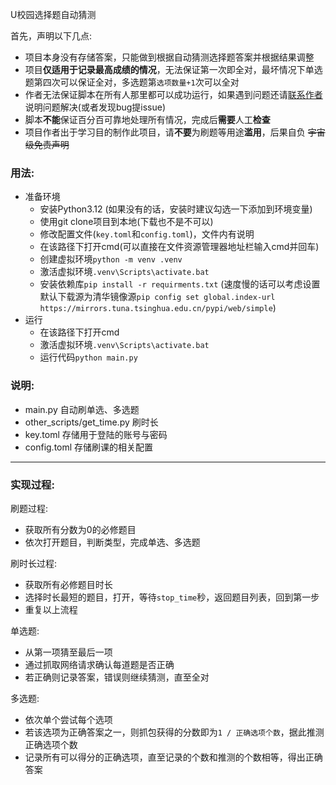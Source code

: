 U校园选择题自动猜测

首先，声明以下几点:
- 项目本身没有存储答案，只能做到根据自动猜测选择题答案并根据结果调整
- 项目**仅适用于记录最高成绩的情况**，无法保证第一次即全对，最坏情况下单选题第四次可以保证全对，多选题第`选项数量+1`次可以全对
- 作者无法保证脚本在所有人那里都可以成功运行，如果遇到问题还请[联系作者](mailto:3519767818@qq.com)说明问题解决(或者发现bug提issue)
- 脚本**不能**保证百分百可靠地处理所有情况，完成后**需要**人工**检查**
- 项目作者出于学习目的制作此项目，请**不要**为刷题等用途**滥用**，后果自负 ~~宇宙级免责声明~~

### 用法:
- 准备环境
  - 安装Python3.12 (如果没有的话，安装时建议勾选一下添加到环境变量)
  - 使用git clone项目到本地(下载也不是不可以)
  - 修改配置文件(`key.toml`和`config.toml`)，文件内有说明
  - 在该路径下打开cmd(可以直接在文件资源管理器地址栏输入cmd并回车)
  - 创建虚拟环境`python -m venv .venv`
  - 激活虚拟环境`.venv\Scripts\activate.bat`
  - 安装依赖库`pip install -r requirments.txt` (速度慢的话可以考虑设置默认下载源为清华镜像源`pip config set global.index-url https://mirrors.tuna.tsinghua.edu.cn/pypi/web/simple`)
- 运行
  - 在该路径下打开cmd
  - 激活虚拟环境`.venv\Scripts\activate.bat`
  - 运行代码`python main.py`

### 说明:
- main.py 自动刷单选、多选题
- other_scripts/get_time.py 刷时长
- key.toml 存储用于登陆的账号与密码
- config.toml 存储刷课的相关配置

--- 

### 实现过程:
刷题过程:
- 获取所有分数为0的必修题目
- 依次打开题目，判断类型，完成单选、多选题

刷时长过程:
- 获取所有必修题目时长
- 选择时长最短的题目，打开，等待`stop_time`秒，返回题目列表，回到第一步
- 重复以上流程

单选题:
- 从第一项猜至最后一项
- 通过抓取网络请求确认每道题是否正确
- 若正确则记录答案，错误则继续猜测，直至全对

多选题:
- 依次单个尝试每个选项
- 若该选项为正确答案之一，则抓包获得的分数即为`1 / 正确选项个数`，据此推测正确选项个数
- 记录所有可以得分的正确选项，直至记录的个数和推测的个数相等，得出正确答案
